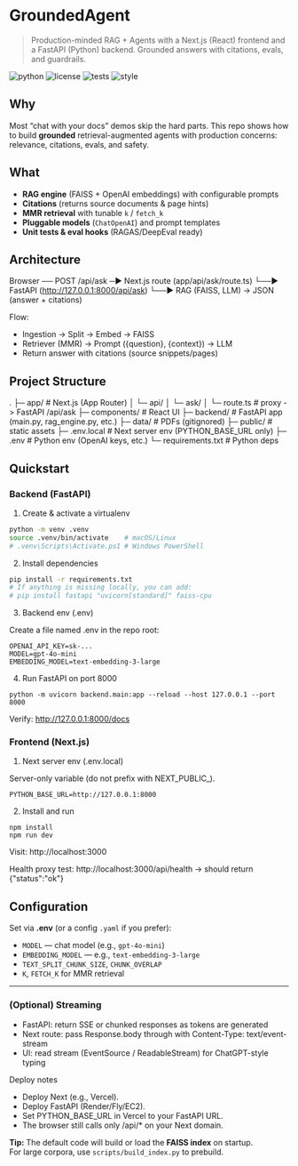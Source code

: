 # GroundedAgent
> Production-minded RAG + Agents with a Next.js (React) frontend and a FastAPI (Python) backend. Grounded answers with citations, evals, and guardrails.

![python](https://img.shields.io/badge/Python-3.11+-blue)
![license](https://img.shields.io/badge/license-MIT-green)
![tests](https://img.shields.io/badge/tests-passing-brightgreen)
![style](https://img.shields.io/badge/style-ruff%20%7C%20black-black)

## Why
Most “chat with your docs” demos skip the hard parts. This repo shows how to build **grounded** retrieval-augmented agents with production concerns: relevance, citations, evals, and safety.

## What
- **RAG engine** (FAISS + OpenAI embeddings) with configurable prompts  
- **Citations** (returns source documents & page hints)  
- **MMR retrieval** with tunable `k` / `fetch_k`  
- **Pluggable models** (`ChatOpenAI`) and prompt templates  
- **Unit tests & eval hooks** (RAGAS/DeepEval ready)

## Architecture

Browser ── POST /api/ask ─▶ Next.js route (app/api/ask/route.ts)
                             └──▶ FastAPI (http://127.0.0.1:8000/api/ask)
                                   └──▶ RAG (FAISS, LLM) → JSON (answer + citations)
                                   
Flow:
- Ingestion → Split → Embed → FAISS
- Retriever (MMR) → Prompt ({question}, {context}) → LLM
- Return answer with citations (source snippets/pages)


## Project Structure
.
├─ app/ # Next.js (App Router)
│ └─ api/
│ └─ ask/
│ └─ route.ts # proxy -> FastAPI /api/ask
├─ components/ # React UI
├─ backend/ # FastAPI app (main.py, rag_engine.py, etc.)
├─ data/ # PDFs (gitignored)
├─ public/ # static assets
├─ .env.local # Next server env (PYTHON_BASE_URL only)
├─ .env # Python env (OpenAI keys, etc.)
└─ requirements.txt # Python deps

## Quickstart

### Backend (FastAPI)

1) Create & activate a virtualenv
```bash
python -m venv .venv
source .venv/bin/activate    # macOS/Linux
# .venv\Scripts\Activate.ps1 # Windows PowerShell
```

2) Install dependencies

```bash
pip install -r requirements.txt
# If anything is missing locally, you can add:
# pip install fastapi "uvicorn[standard]" faiss-cpu
```

3) Backend env (.env)

Create a file named .env in the repo root:
```
OPENAI_API_KEY=sk-...
MODEL=gpt-4o-mini
EMBEDDING_MODEL=text-embedding-3-large
```

4) Run FastAPI on port 8000
```
python -m uvicorn backend.main:app --reload --host 127.0.0.1 --port 8000
```
Verify: http://127.0.0.1:8000/docs

### Frontend (Next.js)

1) Next server env (.env.local)

Server-only variable (do not prefix with NEXT_PUBLIC_).
```
PYTHON_BASE_URL=http://127.0.0.1:8000
```

2) Install and run
```
npm install
npm run dev
```
Visit: http://localhost:3000

Health proxy test: http://localhost:3000/api/health
 → should return {"status":"ok"}


## Configuration

Set via **.env** (or a config `.yaml` if you prefer):

- `MODEL` — chat model (e.g., `gpt-4o-mini`)  
- `EMBEDDING_MODEL` — e.g., `text-embedding-3-large`  
- `TEXT_SPLIT_CHUNK_SIZE`, `CHUNK_OVERLAP`  
- `K`, `FETCH_K` for MMR retrieval  

---

### (Optional) Streaming
- FastAPI: return SSE or chunked responses as tokens are generated
- Next route: pass Response.body through with Content-Type: text/event-stream
- UI: read stream (EventSource / ReadableStream) for ChatGPT-style typing

Deploy notes
- Deploy Next (e.g., Vercel).
- Deploy FastAPI (Render/Fly/EC2).
- Set PYTHON_BASE_URL in Vercel to your FastAPI URL.
- The browser still calls only /api/* on your Next domain.

**Tip:** The default code will build or load the **FAISS index** on startup.  
For large corpora, use `scripts/build_index.py` to prebuild.
